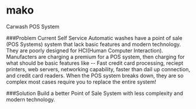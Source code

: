 # mako
Carwash POS System

###Problem
Current Self Service Automatic washes have a point of sale (POS Systems) system that lack basic features and modern technology. They are poorly designed for HCI(Human Computer Interaction). Manufacters are charging a premium for a  POS system, then charging for what should be basic features like -- Fast credit card processing, reciept printers, web servers, networking capability, faster than dail up connection, and credit card readers. When the POS system breaks down, they are so complex most cases require you to replace the entire system!

###Solution
Build a better Point of Sale System with less complexity and modern technology.
